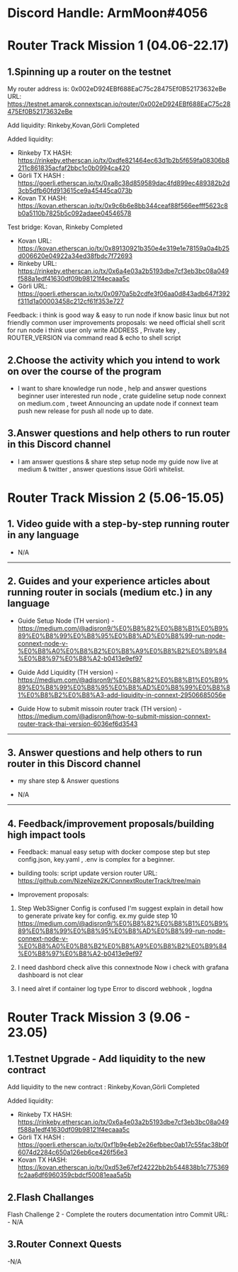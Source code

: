 # Discord Handle: ArmMoon#4056

# Router Track Mission 1 (04.06-22.17)

## 1.Spinning up a router on the testnet
My router address is: 0x002eD924EBf688EaC75c28475Ef0B52173632eBe
URL: https://testnet.amarok.connextscan.io/router/0x002eD924EBf688EaC75c28475Ef0B52173632eBe

Add liquidity:
Rinkeby,Kovan,Görli  Completed

Added liquidity:
- Rinkeby TX HASH: https://rinkeby.etherscan.io/tx/0xdfe821464ec63d1b2b5f659fa08306b8211c861835acfaf2bbc1c0b0994ca420
- Görli TX HASH : https://goerli.etherscan.io/tx/0xa8c38d859589dac4fd899ec489382b2d3cb5dfb60fd913615ce9a45445ca073b
- Kovan TX HASH: https://kovan.etherscan.io/tx/0x9c6b6e8bb344ceaf88f566eefff5623c8b0a5110b7825b5c092adaee04546578


Test bridge:
Kovan, Rinkeby   Completed
 - Kovan URL: https://kovan.etherscan.io/tx/0x89130921b350e4e319e1e78159a0a4b25d006620e04922a34ed38fbdc7f72693
 - Rinkeby URL: https://rinkeby.etherscan.io/tx/0x6a4e03a2b5193dbe7cf3eb3bc08a049f588a1edf41630df09b98121f4ecaaa5c
 - Görli URL: https://goerli.etherscan.io/tx/0x0970a5b2cdfe3f06aa0d843adb647f392f311d1a00003458c212cf61f353e727

Feedback: i think is good way & easy to run node if know basic linux but not friendly common user
improvements proposals: we need official shell scrit for run node i think user only write ADDRESS , Private key , ROUTER_VERSION  via command read & echo to shell script


## 2.Choose the activity which you intend to work on over the course of the program
- I want to share knowledge run node , help and answer questions beginner user interested run node , crate guideline setup node connext on medium.com , tweet Announcing an update node if connext team push new release for push all node up to date.

## 3.Answer questions and help others to run router in this Discord channel
- I am answer questions & share step setup node my guide now live at  medium & twitter , answer questions issue Görli whitelist.

# Router Track Mission 2 (5.06-15.05)

## 1. Video guide with a step-by-step running router in any language
- N/A
---------------------

## 2. Guides and your experience articles about running router in socials (medium etc.) in any language
- Guide Setup Node (TH version) - https://medium.com/@adisron9/%E0%B8%82%E0%B8%B1%E0%B9%89%E0%B8%99%E0%B8%95%E0%B8%AD%E0%B8%99-run-node-connext-node-v-%E0%B8%A0%E0%B8%B2%E0%B8%A9%E0%B8%B2%E0%B9%84%E0%B8%97%E0%B8%A2-b0413e9ef97

- Guide Add Liquidity (TH version) - https://medium.com/@adisron9/%E0%B8%82%E0%B8%B1%E0%B9%89%E0%B8%99%E0%B8%95%E0%B8%AD%E0%B8%99%E0%B8%81%E0%B8%B2%E0%B8%A3-add-liquidity-in-connext-29506685056e

- Guide How to submit missoin router track (TH version) - https://medium.com/@adisron9/how-to-submit-mission-connext-router-track-thai-version-6036ef6d3543

----------------------

## 3. Answer questions and help others to run router in this Discord channel
- my share step & Answer questions

- N/A

----------------------------------

## 4. Feedback/improvement proposals/building high impact tools 
- Feedback: 
manual easy setup with docker compose step but step config.json, key.yaml , .env is complex for a beginner.
- building tools:
script update version router URL: https://github.com/NizeNize2K/ConnextRouterTrack/tree/main


- Improvement proposals: 
1. Step Web3Signer Config is confused I'm suggest explain in detail how to generate private key  for config.
ex.my guide step 10 
https://medium.com/@adisron9/%E0%B8%82%E0%B8%B1%E0%B9%89%E0%B8%99%E0%B8%95%E0%B8%AD%E0%B8%99-run-node-connext-node-v-%E0%B8%A0%E0%B8%B2%E0%B8%A9%E0%B8%B2%E0%B9%84%E0%B8%97%E0%B8%A2-b0413e9ef97

2. I need dashbord check alive this connextnode Now i check with grafana dashboard is not clear

3. I need alret if container log type Error to discord webhook , logdna 




# Router Track Mission 3 (9.06 - 23.05)

## 1.Testnet Upgrade - Add liquidity to the new contract 

Add liquidity to the new contract : 
Rinkeby,Kovan,Görli  Completed

Added liquidity:
- Rinkeby TX HASH: https://rinkeby.etherscan.io/tx/0x6a4e03a2b5193dbe7cf3eb3bc08a049f588a1edf41630df09b98121f4ecaaa5c
- Görli TX HASH : https://goerli.etherscan.io/tx/0xf1b9e4eb2e26efbbec0ab17c55fac38b0f6074d2284c650a126eb6ce426f56e3
- Kovan TX HASH: https://kovan.etherscan.io/tx/0xd53e67ef24222bb2b544838b1c775369fc2aa6df6960359cbdcf50081eaa5a5b


## 2.Flash Challanges
Flash Challenge 2 - Complete the routers documentation intro
Commit URL: - N/A

## 3.Router Connext Quests
-N/A
